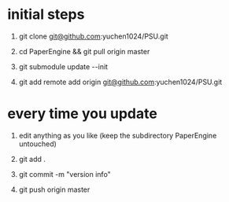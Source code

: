 # initial steps
1. git clone git@github.com:yuchen1024/PSU.git

2. cd PaperEngine && git pull origin master

3. git submodule update --init

4. git add remote add origin git@github.com:yuchen1024/PSU.git

# every time you update
1. edit anything as you like (keep the subdirectory PaperEngine untouched)

2. git add .

3. git commit -m "version info"

4. git push origin master
